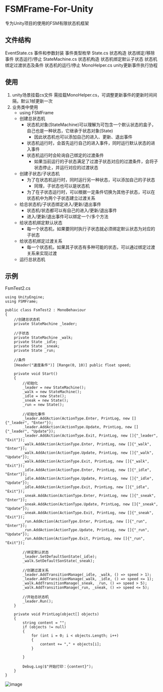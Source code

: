 # FSMFrame-For-Unity
专为Unity项目的使用的FSM有限状态机框架

## 文件结构
EventState.cs
  事件和参数封装
  事件类型枚举
State.cs
  状态构造
  状态绑定/移除事件
  状态运行/停止
StateMachine.cs
  状态机构造
  状态机绑定默认子状态
  状态机绑定过渡状态及条件
  状态机的运行/停止
MonoHelper.cs
  unity更新事件执行协程
## 使用
1. unity场景挂载cs文件
需挂载MonoHelper.cs，可调整更新事件的更新时间间隔，默认1帧更新一次
2. 业务类中使用
   - using FSMFrame
   - 创建总状态机
       - 状态机对象(StateMachine)可以理解为可包含一个默认状态的盒子，自己也是一种状态，它继承于状态对象(State)
           - 因此状态机也可以添加自己的进入、更新、退出事件
       - 状态机运行时，会首先运行自己的进入事件，同时运行默认状态的进入事件
       - 状态机运行时会轮询自己绑定的过渡条件
           - 如果当前运行的子状态满足了过渡子状态对应的过渡条件，会将子状态停止，并运行对应的过渡状态
   - 创建子状态/子状态机
       - 为了在状态机运行时，同时运行另一种状态，可以添加自己的子状态
           - 同理，子状态也可以是状态机
       - 为了在子状态运行时，可以根据一定条件切换为其他子状态，可以在状态机中为两个子状态建立过渡关系
   - 给总状态机/子状态绑定进入/更新/退出事件
       - 状态机/状态都可以有自己的进入/更新/退出事件
       - 进入/更新/退出事件可以绑定一个/多个方法
   - 给状态机绑定默认状态
       - 每一个状态机，如果要同时执行子状态就必须绑定默认状态为对应的子状态
   - 给状态机绑定过渡关系
       - 每一个状态机，如果其子状态有多种可能的状态，可以通过绑定过渡关系来实现过渡
   - 运行总状态机
## 示例
FsmTest2.cs
```
using UnityEngine;
using FSMFrame;

public class FsmTest2 : MonoBehaviour
{
    //创建总状态机
    private StateMachine _leader;

    //子状态
    private StateMachine _walk;
    private State _idle;
    private State _sneak;
    private State _run;

    //条件
    [Header("速度条件")] [Range(0, 10)] public float speed;

    private void Start()
    {
        //初始化
        _leader = new StateMachine();
        _walk = new StateMachine();
        _idle = new State();
        _sneak = new State();
        _run = new State();

        //初始化事件
        _leader.AddAction(ActionType.Enter, PrintLog, new []{"_leader", "Enter"});
        _leader.AddAction(ActionType.Update, PrintLog, new []{"_leader", "Update"});
        _leader.AddAction(ActionType.Exit, PrintLog, new []{"_leader", "Exit"});
        _walk.AddAction(ActionType.Enter, PrintLog, new []{"_walk", "Enter"});
        _walk.AddAction(ActionType.Update, PrintLog, new []{"_walk", "Update"});
        _walk.AddAction(ActionType.Exit, PrintLog, new []{"_walk", "Exit"});
        _idle.AddAction(ActionType.Enter, PrintLog, new []{"_idle", "Enter"});
        _idle.AddAction(ActionType.Update, PrintLog, new []{"_idle", "Update"});
        _idle.AddAction(ActionType.Exit, PrintLog, new []{"_idle", "Exit"});
        _sneak.AddAction(ActionType.Enter, PrintLog, new []{"_sneak", "Enter"});
        _sneak.AddAction(ActionType.Update, PrintLog, new []{"_sneak", "Update"});
        _sneak.AddAction(ActionType.Exit, PrintLog, new []{"_sneak", "Exit"});
        _run.AddAction(ActionType.Enter, PrintLog, new []{"_run", "Enter"});
        _run.AddAction(ActionType.Update, PrintLog, new []{"_run", "Update"});
        _run.AddAction(ActionType.Exit, PrintLog, new []{"_run", "Exit"});
        
        //绑定默认状态
        _leader.SetDefaultSonState(_idle);
        _walk.SetDefaultSonState(_sneak);

        //创建过渡关系
        _leader.AddTransitionManage(_idle, _walk, () => speed > 1);
        _leader.AddTransitionManage(_walk, _idle, () => speed <= 1);
        _walk.AddTransitionManage(_sneak, _run, () => speed > 5);
        _walk.AddTransitionManage(_run, _sneak, () => speed <= 5);

        //开始总状态机
        _leader.Run();
    }

    private void PrintLog(object[] objects)
    {
        string content = "";
        if (objects != null)
        {
            for (int i = 0; i < objects.Length; i++)
            {
                content += "," + objects[i];
            }
            
        }

        Debug.Log($"开始打印：{content}");
    }
}
```

![image](https://github.com/7habit/FSMFrame-For-Unity/assets/16428251/663d9ecf-fc5b-4ead-9e57-61fe406a21d3)


